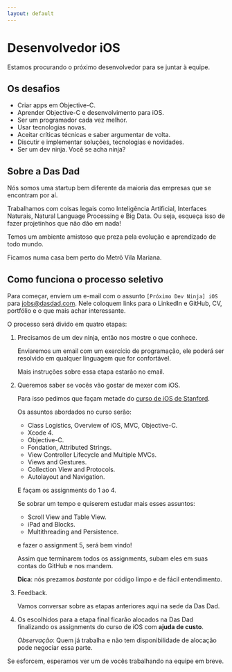```yaml
---
layout: default
---
```


Desenvolvedor iOS
=================

Estamos procurando o próximo desenvolvedor para se juntar à equipe.

Os desafios
-----------

* Criar apps em Objective-C.
* Aprender Objective-C e desenvolvimento para iOS.
* Ser um programador cada vez melhor.
* Usar tecnologias novas.
* Aceitar críticas técnicas e saber argumentar de volta.
* Discutir e implementar soluções, tecnologias e novidades.
* Ser um dev ninja. Você se acha ninja?

Sobre a Das Dad
---------------

Nós somos uma startup bem diferente da maioria das empresas
que se encontram por aí.

Trabalhamos com coisas legais como Inteligência Artificial, Interfaces
Naturais, Natural Language Processing e Big Data. Ou seja, esqueça isso
de fazer projetinhos que não dão em nada!

Temos um ambiente amistoso que preza pela evolução e aprendizado de todo mundo.

Ficamos numa casa bem perto do Metrô Vila Mariana.

Como funciona o processo seletivo
---------------------------------

Para começar, enviem um e-mail com o assunto `[Próximo Dev Ninja] iOS`
para [jobs@dasdad.com][1]. Nele coloquem links para o LinkedIn e GitHub, CV,
portfólio e o que mais achar interessante.

O processo será divido em quatro etapas:

1. Precisamos de um dev ninja, então nos mostre o que conhece.

   Enviaremos um email com um exercício de programação, ele poderá ser
   resolvido em qualquer linguagem que for confortável.

   Mais instruções sobre essa etapa estarão no email.

2. Queremos saber se vocês vão gostar de mexer com iOS.

   Para isso pedimos que façam metade do [curso de iOS de Stanford][2].

   Os assuntos abordados no curso serão:

   * Class Logistics, Overview of iOS, MVC, Objective-C.
   * Xcode 4.
   * Objective-C.
   * Fondation, Attributed Strings.
   * View Controller Lifecycle and Multiple MVCs.
   * Views and Gestures.
   * Collection View and Protocols.
   * Autolayout and Navigation.

   E façam os assignments do 1 ao 4.

   Se sobrar um tempo e quiserem estudar mais esses assuntos:

   * Scroll View and Table View.
   * iPad and Blocks.
   * Multithreading and Persistence.

   e fazer o assignment 5, será bem vindo!

   Assim que terminarem todos os assignments, subam eles em
   suas contas do GitHub e nos mandem.

   **Dica**: nós prezamos *bastante* por código limpo e de fácil entendimento.

3. Feedback.

   Vamos conversar sobre as etapas anteriores aqui na sede da Das Dad.

4. Os escolhidos para a etapa final ficarão alocados na Das Dad
   finalizando os assignments do curso de iOS com **ajuda de custo**.

   *Observação*: Quem já trabalha e não tem disponibilidade de alocação
   pode negociar essa parte.

Se esforcem, esperamos ver um de vocês trabalhando na equipe em breve.


[1]: mailto:jobs@dasdad.com
[2]: https://itunes.apple.com/us/course/coding-together-developing/id593208016

